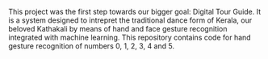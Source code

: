 This project was the first step towards our bigger goal: Digital Tour Guide.
It is a system designed to intrepret the traditional dance form of Kerala, our beloved Kathakali by means of hand and face gesture recognition integrated with machine learning.
This repository contains code for hand gesture recognition of numbers 0, 1, 2, 3, 4 and 5.
